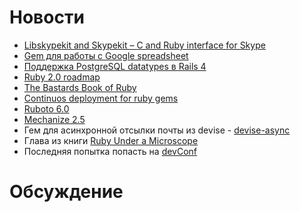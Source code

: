# Новости
* [Libskypekit and Skypekit – C and Ruby interface for Skype](http://blog.railsware.com/2012/05/11/libskypekit-and-skypekit-c-and-ruby-interface-for-skype/)
* [Gem для работы с Google spreadsheet](https://github.com/nesquena/sheet_mapper)
* [Поддержка PostgreSQL datatypes в Rails 4](http://reefpoints.dockyard.com/ruby/2012/05/18/rails-4-sneak-peek-expanded-activerecord-support-for-postgresql-datatype.html)
* [Ruby 2.0 roadmap](http://bugs.ruby-lang.org/projects/ruby-trunk/versions/#2.0.0)
* [The Bastards Book of Ruby](http://ruby.bastardsbook.com/)
* [Continuos deployment for ruby gems](http://hackers.mylookout.com/2012/05/continuous-deployment-for-gems/)
* [Ruboto 6.0](https://github.com/ruboto/ruboto/wiki/Ruboto-0.6.0-release-doc)
* [Mechanize 2.5](http://blog.segment7.net/2012/05/09/mechanize-2-5)
* Гем для асинхронной отсылки почты из devise - [devise-async](https://github.com/mhfs/devise-async)
* Глава из книги [Ruby Under a Microscope](http://patshaughnessy.net/2012/5/9/one-chapter-from-my-upcoming-ebook-ruby-under-a-microscope)
* Последняя попытка попасть на [devConf](http://devconf.ru/join/?coupon=railsclub)

# Обсуждение

